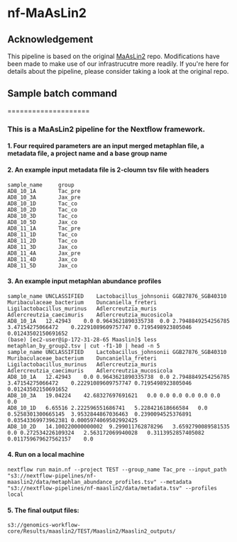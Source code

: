 # nf-MaAsLin2

## Acknowledgement

This pipeline is based on the original [MaAsLin2](https://github.com/biobakery/Maaslin2) repo. Modifications have been made to make use of our infrastrucutre more readily. If you're here for details about the pipeline, please consider taking a look at the original repo.

<!--And a heatmap produced by [Hclust2](https://github.com/SegataLab/hclust2) on the MetaPhlAn2 abundance profiles.-->

## Sample batch command
====================

### This is a MaAsLin2 pipeline for the Nextflow framework.

#### 1. Four required parameters are an input merged metaphlan file, a metadata file, a project name and a base group name

#### 2. An example input metadata file is 2-cloumn tsv file with headers
```{bash}
sample_name     group
AD8_10_1A       Tac_pre
AD8_10_3A       Jax_pre
AD8_10_1D       Tac_co
AD8_10_2D       Tac_co
AD8_10_3D       Tac_co
AD8_10_5D       Jax_co
AD8_11_1A       Tac_pre
AD8_11_1D       Tac_co
AD8_11_2D       Tac_co
AD8_11_3D       Jax_co
AD8_11_4A       Jax_pre
AD8_11_4D       Jax_co
AD8_11_5D       Jax_co
```

#### 3. An example input metaphlan abundance profiles 
```{bash}
sample_name	UNCLASSIFIED	Lactobacillus_johnsonii	GGB27876_SGB40310	Muribaculaceae_bacterium	Duncaniella_freteri	Ligilactobacillus_murinus	Adlercreutzia_muris	Adlercreutzia_caecimuris	Adlercreutzia_mucosicola
AD8_10_1A	12.42943	0.0	0.9643621890335738	0.0	2.7948849254256785	3.47154275066472	0.22291089609757747	0.7195498923805046	0.01243502150691652
(base) [ec2-user@ip-172-31-28-65 Maaslin]$ less  metaphlan_by_group2.tsv | cut -f1-10 | head -n 5
sample_name	UNCLASSIFIED	Lactobacillus_johnsonii	GGB27876_SGB40310	Muribaculaceae_bacterium	Duncaniella_freteri	Ligilactobacillus_murinus	Adlercreutzia_muris	Adlercreutzia_caecimuris	Adlercreutzia_mucosicola
AD8_10_1A	12.42943	0.0	0.9643621890335738	0.0	2.7948849254256785	3.47154275066472	0.22291089609757747	0.7195498923805046	0.01243502150691652
AD8_10_3A	19.04224	42.68327697691621	0.0	0.0	0.0	0.0	0.0	0.0	0.0
AD8_10_1D	6.65516	2.222596551686741	5.228421618666584	0.0	0.5258301300665145	3.9532844867036463	0.2390094525376891	0.03543369973962381	0.0005974069502992425
AD8_10_2D	14.100220000000002	9.299011762878296	3.6592790089581535	0.0	0.272534226109324	2.563172069940028	0.3113952857405082	0.011759679627562157	0.0
```

#### 4. Run on a local machine
```{bash}
nextflow run main.nf --project TEST --group_name Tac_pre --input_path "s3://nextflow-pipelines/nf-maaslin2/data/metaphlan_abundance_profiles.tsv" --metadata "s3://nextflow-pipelines/nf-maaslin2/data/metadata.tsv" --profiles local
```

<!--
#### 4. An example batch job
```{bash}
aws batch submit-job \
  --job-name nf-maaslin2 \
  --job-queue priority-maf-pipelines \
  --job-definition nextflow-production \
  --container-overrides command="FischbachLab/nf-maaslin2 \
"--project", "TEST", \
"--profiles", "awsbatch", \
"--group_name", "Tac_pre", \
"--input_path", "s3://nextflow-pipelines/nf-maaslin2/data/metaphlan_abundance_profiles.tsv", \
"--metadata", "s3://nextflow-pipelines/nf-maaslin2/data/metadata.tsv", \
"--output_path", "s3://genomics-workflow-core/Results/maaslin2" "
```
-->

#### 5. The final output files:
```{bash}
s3://genomics-workflow-core/Results/maaslin2/TEST/Maaslin2/Maaslin2_outputs/
```


<!--img src="assets/images/" width="900" height="300" /-->

